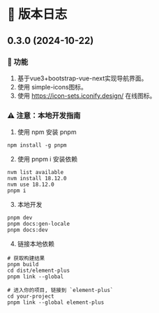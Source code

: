 # 🚀 版本日志

## 0.3.0 (2024-10-22)

### 🐣 功能

1. 基于vue3+bootstrap-vue-next实现导航界面。
1. 使用 simple-icons图标。
1. 使用 https://icon-sets.iconify.design/ 在线图标。

### ⚠️ 注意：本地开发指南

1. 使用 npm 安装 pnpm

```
npm install -g pnpm
```

2. 使用 pnpm i 安装依赖
```
nvm list available
nvm install 18.12.0
nvm use 18.12.0
pnpm i
```

3. 本地开发
```
pnpm dev
pnpm docs:gen-locale
pnpm docs:dev
```

4. 链接本地依赖

```
# 获取构建结果
pnpm build
cd dist/element-plus
pnpm link --global

# 进入你的项目, 链接到 `element-plus`
cd your-project
pnpm link --global element-plus
```
